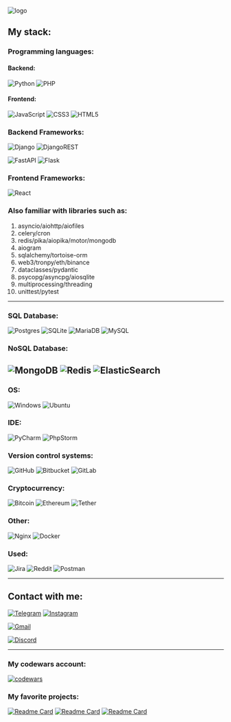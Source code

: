 ![logo](https://user-images.githubusercontent.com/84931791/179393659-bebf8d6a-bc9a-45e6-ae4e-a64ef8517273.png)

My stack:
--------
### Programming languages:

#### Backend:
![Python](https://img.shields.io/badge/python-3670A0?style=for-the-badge&logo=python&logoColor=ffdd54)
![PHP](https://img.shields.io/badge/php-%23777BB4.svg?style=for-the-badge&logo=php&logoColor=white)

#### Frontend:
![JavaScript](https://img.shields.io/badge/javascript-%23323330.svg?style=for-the-badge&logo=javascript&logoColor=%23F7DF1E)
![CSS3](https://img.shields.io/badge/css3-%231572B6.svg?style=for-the-badge&logo=css3&logoColor=white)
![HTML5](https://img.shields.io/badge/html5-%23E34F26.svg?style=for-the-badge&logo=html5&logoColor=white)


### Backend Frameworks:
![Django](https://img.shields.io/badge/django-%23092E20.svg?style=for-the-badge&logo=django&logoColor=white) 
![DjangoREST](https://img.shields.io/badge/DJANGO-REST-ff1709?style=for-the-badge&logo=django&logoColor=white&color=ff1709&labelColor=gray) 

![FastAPI](https://img.shields.io/badge/FastAPI-005571?style=for-the-badge&logo=fastapi) 
![Flask](https://img.shields.io/badge/flask-%23000.svg?style=for-the-badge&logo=flask&logoColor=white)

### Frontend Frameworks:
![React](https://img.shields.io/badge/react-%2320232a.svg?style=for-the-badge&logo=react&logoColor=%2361DAFB)

### Also familiar with libraries such as:

1. asyncio/aiohttp/aiofiles
2. celery/cron
3. redis/pika/aiopika/motor/mongodb
4. aiogram
5. sqlalchemy/tortoise-orm
6. web3/tronpy/eth/binance
7. dataclasses/pydantic
8. psycopg/asyncpg/aiosqlite
9. multiprocessing/threading
10. unittest/pytest

-----

### SQL Database:
![Postgres](https://img.shields.io/badge/postgres-%23316192.svg?style=for-the-badge&logo=postgresql&logoColor=white)
![SQLite](https://img.shields.io/badge/sqlite-%2307405e.svg?style=for-the-badge&logo=sqlite&logoColor=white)
![MariaDB](https://img.shields.io/badge/MariaDB-003545?style=for-the-badge&logo=mariadb&logoColor=white)
![MySQL](https://img.shields.io/badge/mysql-%2300f.svg?style=for-the-badge&logo=mysql&logoColor=white)

### NoSQL Database:
![MongoDB](https://img.shields.io/badge/MongoDB-%234ea94b.svg?style=for-the-badge&logo=mongodb&logoColor=white)
![Redis](https://img.shields.io/badge/redis-%23DD0031.svg?style=for-the-badge&logo=redis&logoColor=white)
![ElasticSearch](https://img.shields.io/badge/-ElasticSearch-005571?style=for-the-badge&logo=elasticsearch)
-----

### OS:
![Windows](https://img.shields.io/badge/Windows-0078D6?style=for-the-badge&logo=windows&logoColor=white)
![Ubuntu](https://img.shields.io/badge/Ubuntu-E95420?style=for-the-badge&logo=ubuntu&logoColor=white)

### IDE:
![PyCharm](https://img.shields.io/badge/pycharm-143?style=for-the-badge&logo=pycharm&logoColor=black&color=black&labelColor=green)
![PhpStorm](https://img.shields.io/badge/phpstorm-143?style=for-the-badge&logo=phpstorm&logoColor=black&color=black&labelColor=darkorchid)

### Version control systems:
![GitHub](https://img.shields.io/badge/github-%23121011.svg?style=for-the-badge&logo=github&logoColor=white)
![Bitbucket](https://img.shields.io/badge/bitbucket-%230047B3.svg?style=for-the-badge&logo=bitbucket&logoColor=white)
![GitLab](https://img.shields.io/badge/gitlab-%23181717.svg?style=for-the-badge&logo=gitlab&logoColor=white)

### Cryptocurrency:
![Bitcoin](https://img.shields.io/badge/Bitcoin-000?style=for-the-badge&logo=bitcoin&logoColor=white)
![Ethereum](https://img.shields.io/badge/Ethereum-3C3C3D?style=for-the-badge&logo=Ethereum&logoColor=white)
![Tether](https://img.shields.io/badge/tether-168363?style=for-the-badge&logo=tether&logoColor=white)

### Other:
![Nginx](https://img.shields.io/badge/nginx-%23009639.svg?style=for-the-badge&logo=nginx&logoColor=white)
![Docker](https://img.shields.io/badge/docker-%230db7ed.svg?style=for-the-badge&logo=docker&logoColor=white)

### Used:
![Jira](https://img.shields.io/badge/jira-%230A0FFF.svg?style=for-the-badge&logo=jira&logoColor=white)
![Reddit](https://img.shields.io/badge/Reddit-%23FF4500.svg?style=for-the-badge&logo=Reddit&logoColor=white)
![Postman](https://img.shields.io/badge/Postman-FF6C37?style=for-the-badge&logo=postman&logoColor=white)

------

## Contact with me:

[![Telegram](https://img.shields.io/badge/Telegram-2CA5E0?style=for-the-badge&logo=telegram&logoColor=white)](https://t.me/murodobriy)
[![Instagram](https://img.shields.io/badge/Instagram-%23E4405F.svg?style=for-the-badge&logo=Instagram&logoColor=white)](https://www.instagram.com/muro.dobriy/)

[![Gmail](https://img.shields.io/badge/Gmail-D14836?style=for-the-badge&logo=gmail&logoColor=white)](mailto:mamedov99b@gmail.com)

[![Discord](https://img.shields.io/badge/Discord-%235865F2.svg?style=for-the-badge&logo=discord&logoColor=white)](https://discordapp.com/users/XrIsT#1913)

------

### My codewars account:
[![codewars](https://www.codewars.com/users/xristxgod/badges/large)](https://www.codewars.com/users/xristxgod)

### My favorite projects:
[![Readme Card](https://github-readme-stats.vercel.app/api/pin/?username=xristxgod&repo=PARSER-SCRIPT)](https://github.com/xristxgod/PARSER-SCRIPT)
[![Readme Card](https://github-readme-stats.vercel.app/api/pin/?username=xristxgod&repo=MARIO2.0-GAME)](https://github.com/xristxgod/MARIO2.0-GAME)
[![Readme Card](https://github-readme-stats.vercel.app/api/pin/?username=xristxgod&repo=BINANCE-BOT-DASHBOARD)](https://github.com/xristxgod/BINANCE-BOT-DASHBOARD)
